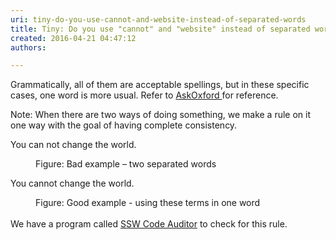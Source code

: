 ```yaml
---
uri: tiny-do-you-use-cannot-and-website-instead-of-separated-words
title: Tiny: Do you use "cannot" and "website" instead of separated words?
created: 2016-04-21 04:47:12
authors:

---
```





<span class='intro'> <p>​​Grammatically, all of them are acceptable spellings, but in these specific cases, one word is more usual. Refer to&#160;<a href="http&#58;//www.oxforddictionaries.com/definition/english/cannot">AskOxford&#160;</a>for reference.</p><p>Note&#58; When there are two ways of doing something, we make a rule on it one way with the goal of having complete consistency.<br></p> </span>

<p class="ssw15-rteElement-GreyBox">​You&#160;can not&#160;change the world.</p><div><dd class="ssw15-rteElement-FigureBad">Figure&#58; Bad example&#160;– two separated words</dd><p class="ssw15-rteElement-GreyBox">You&#160;cannot&#160;change the world.</p></div><div><dd class="ssw15-rteElement-FigureGood">Figure&#58; Good example - using these terms in one word</dd><div><br></div>We have a program called&#160;<a href="https&#58;//www.ssw.com.au/ssw/CodeAuditor/">SSW Code Auditor​</a>&#160;to check for this rule.​​</div>


